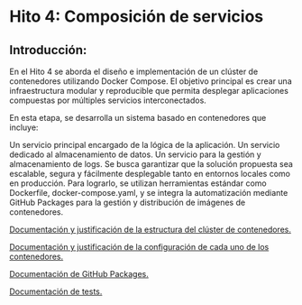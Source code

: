 # Hito 4: Composición de servicios
## Introducción:
En el Hito 4 se aborda el diseño e implementación de un clúster de contenedores utilizando Docker Compose. El objetivo principal es crear una infraestructura modular y reproducible que permita desplegar aplicaciones compuestas por múltiples servicios interconectados.

En esta etapa, se desarrolla un sistema basado en contenedores que incluye:

Un servicio principal encargado de la lógica de la aplicación.
Un servicio dedicado al almacenamiento de datos.
Un servicio para la gestión y almacenamiento de logs.
Se busca garantizar que la solución propuesta sea escalable, segura y fácilmente desplegable tanto en entornos locales como en producción. Para lograrlo, se utilizan herramientas estándar como Dockerfile, docker-compose.yaml, y se integra la automatización mediante GitHub Packages para la gestión y distribución de imágenes de contenedores.


[Documentación y justificación de la estructura del clúster de contenedores.](Hitos/Hito4/DocuInfraestructura.md)

[Documentación y justificación de la configuración de cada uno de los contenedores.](Hitos/Hito4/DocuContenedores.md)

[Documentación de GitHub Packages.](Hitos/Hito4/DocuGithubPackages.md)

[Documentación de tests.](Hitos/Hito4/DocuTests.md)
